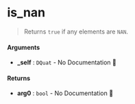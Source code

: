 # is\_nan

>  Returns `true` if any elements are `NAN`.

#### Arguments

- **\_self** : `DQuat` \- No Documentation 🚧

#### Returns

- **arg0** : `bool` \- No Documentation 🚧